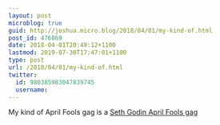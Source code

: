 ```yaml
---
layout: post
microblog: true
guid: http://joshua.micro.blog/2018/04/01/my-kind-of.html
post_id: 476869
date: 2018-04-01T20:49:12+1100
lastmod: 2019-07-30T17:47:01+1100
type: post
url: /2018/04/01/my-kind-of.html
twitter:
  id: 980385983047839745
  username: 
---
```

My kind of April Fools gag is a [Seth Godin April Fools gag](http://sethgodin.typepad.com/seths_blog/2018/04/i-used-them-all-up-a-warning-to-creatives.html)
